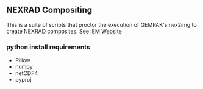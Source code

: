 ## NEXRAD Compositing

This is a suite of scripts that proctor the execution of GEMPAK's nex2img to
create NEXRAD composites.  [See IEM Website](http://mesonet.agron.iastate.edu/docs/nexrad_composites/)


### python install requirements

 * Pillow
 * numpy
 * netCDF4
 * pyproj